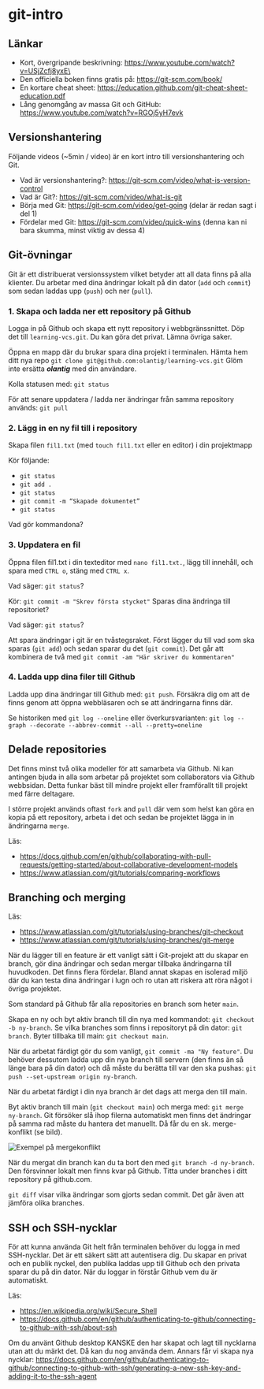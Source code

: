 
# git-intro

## Länkar
 * Kort, övergripande beskrivning: https://www.youtube.com/watch?v=USjZcfj8yxE\
 * Den officiella boken finns gratis på: https://git-scm.com/book/
 * En kortare cheat sheet: https://education.github.com/git-cheat-sheet-education.pdf
 * Lång genomgång av massa Git och GitHub: https://www.youtube.com/watch?v=RGOj5yH7evk

## Versionshantering

Följande videos (~5min / video) är en kort intro till versionshantering och Git.
* Vad är versionshantering?: https://git-scm.com/video/what-is-version-control
* Vad är Git?: https://git-scm.com/video/what-is-git 
* Börja med Git: https://git-scm.com/video/get-going (delar är redan sagt i del 1)
* Fördelar med Git: https://git-scm.com/video/quick-wins (denna kan ni bara skumma, minst viktig av dessa 4) 

## Git-övningar

Git är ett distribuerat versionssystem vilket betyder att all data finns på alla klienter. Du arbetar med dina ändringar lokalt på din dator (`add` och `commit`) som sedan laddas upp (`push`) och ner (`pull`). 

### 1. Skapa och ladda ner ett repository på Github

Logga in på Github och skapa ett nytt repository i webbgränssnittet. Döp det till `learning-vcs.git`. Du kan göra det privat. Lämna övriga saker.

Öppna en mapp där du brukar spara dina projekt i terminalen. Hämta hem ditt nya repo `git clone git@github.com:olantig/learning-vcs.git` Glöm inte ersätta ***olantig*** med din användare.  

Kolla statusen med: `git status`

För att senare uppdatera / ladda ner ändringar från samma repository används: `git pull`

### 2. Lägg in en ny fil till i repository

Skapa filen `fil1.txt` (med `touch fil1.txt` eller en editor) i din projektmapp

Kör följande:

* `git status`
* `git add .`
* `git status`
* `git commit -m “Skapade dokumentet”`
* `git status`

Vad gör kommandona?

### 3. Uppdatera en fil

Öppna filen fil1.txt i din texteditor med `nano fil1.txt.`, lägg till innehåll, och spara med `CTRL o`, stäng med  `CTRL x`.

Vad säger: `git status`?

Kör: `git commit -m "Skrev första stycket"` Sparas dina ändringa till repositoriet? 

Vad säger: `git status`? 

Att spara ändringar i git är en tvåstegsraket. Först lägger du till vad som ska sparas (`git add`) och sedan sparar du det (`git commit`). Det går att kombinera de två med `git commit -am "Här skriver du kommentaren"`

### 4. Ladda upp dina filer till Github

Ladda upp dina ändringar till Github med: `git push`. Försäkra dig om att de finns genom att öppna webbläsaren och se att ändringarna finns där.

Se historiken med `git log --oneline` eller överkursvarianten: `git log --graph --decorate --abbrev-commit --all --pretty=oneline`

## Delade repositories

Det finns minst två olika modeller för att samarbeta via Github. Ni kan antingen bjuda in alla som arbetar på projektet som collaborators via Github webbsidan. Detta funkar bäst till mindre projekt eller framförallt till projekt med färre deltagare.

I större projekt används oftast `fork` and `pull` där vem som helst kan göra en kopia på ett repository, arbeta i det och sedan be projektet lägga in in ändringarna `merge`.

Läs: 
* https://docs.github.com/en/github/collaborating-with-pull-requests/getting-started/about-collaborative-development-models 
* https://www.atlassian.com/git/tutorials/comparing-workflows

## Branching och merging

Läs: 
* https://www.atlassian.com/git/tutorials/using-branches/git-checkout
* https://www.atlassian.com/git/tutorials/using-branches/git-merge 

När du lägger till en feature är ett vanligt sätt i Git-projekt att du skapar en branch, gör dina ändringar och sedan mergar tillbaka ändringarna till huvudkoden. Det finns flera fördelar. Bland annat skapas en isolerad miljö där du kan testa dina ändringar i lugn och ro utan att riskera att röra något i övriga projektet.

Som standard på Github får alla repositories en branch som heter `main`.

Skapa en ny och byt aktiv branch till din nya med kommandot: `git checkout -b ny-branch`.
Se vilka branches som finns i repositoryt på din dator: `git branch`. 
Byter tillbaka till main: `git checkout main`. 

När du arbetat färdigt gör du som vanligt, `git commit -ma "Ny feature"`. Du behöver dessutom ladda upp din nya branch till servern (den finns än så länge bara på din dator) och då måste du berätta till var den ska pushas: `git push --set-upstream origin ny-branch`.

När du arbetat färdigt i din nya branch är det dags att merga den till main. 

Byt aktiv branch till main (`git checkout main`) och merga med: `git merge ny-branch`. Git försöker slå ihop filerna automatiskt men finns det ändringar på samma rad måste du hantera det manuellt. Då får du en sk. merge-konflikt (se bild).

![Exempel på mergekonflikt](img/git-merge-exempel-konflikt.png)

När du mergat din branch kan du ta bort den med `git branch -d ny-branch`. Den försvinner lokalt men finns kvar på Github. Titta under branches i ditt repository på github.com.

`git diff` visar vilka ändringar som gjorts sedan commit. Det går även att jämföra olika branches.

## SSH och SSH-nycklar

För att kunna använda Git helt från terminalen behöver du logga in med SSH-nycklar. Det är ett säkert sätt att autentisera dig. Du skapar en privat och en publik nyckel, den publika laddas upp till Github och den privata sparar du på din dator. När du loggar in förstår Github vem du är automatiskt.

Läs:
* https://en.wikipedia.org/wiki/Secure_Shell
* https://docs.github.com/en/github/authenticating-to-github/connecting-to-github-with-ssh/about-ssh 

Om du använt Github desktop KANSKE den har skapat och lagt till nycklarna utan att du märkt det. Då kan du nog använda dem. Annars får vi skapa nya nycklar: https://docs.github.com/en/github/authenticating-to-github/connecting-to-github-with-ssh/generating-a-new-ssh-key-and-adding-it-to-the-ssh-agent
